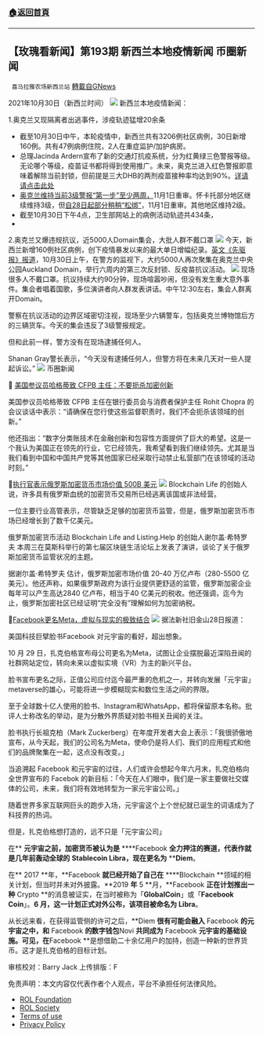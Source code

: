 ###  [:house:返回首頁](https://github.com/ourhimalayas/txt)
---


## 【玫瑰看新闻】第193期 新西兰本地疫情新闻 币圈新闻
` 喜马拉雅农场新西兰站` [轉載自GNews](https://gnews.org/zh-hans/1630404/)

2021年10月30日（新西兰时间）
![](https://assets.gnews.org/wp-content/uploads/2021/10/PHOTO-2021-10-30-19-48-58.jpg)
新西兰本地疫情新闻：

1.奥克兰又现隔离者出逃事件，涉疫轨迹猛增20余条

- 截至10月30日中午，本轮疫情中，新西兰共有3206例社区病例，30日新增160例。共有47例病例住院，2人在重症监护/加护病房。
- 总理Jacinda Ardern宣布了新的交通灯抗疫系统，分为红黄绿三色警报等级。无论哪个等级，疫苗证书都将得到使用推广。未来，奥克兰进入红色警报即意味着解除当前封锁，但前提是三大DHB的两剂疫苗接种率均达到90%。[详请请点击此处](https://www.chineseherald.co.nz/news/new-zealand/protection-framework)
- [奥克兰维持当前3级警报“第一步”至少两周，](https://www.chineseherald.co.nz/news/new-zealand/reveals-alert/)11月1日重审。怀卡托部分地区继续维持3级，但[自28日起部分稍稍“松绑”](https://www.chineseherald.co.nz/news/new-zealand/moh-20211027/)，11月1日重审。其他地区维持2级。
- 截至10月30日下午4点，卫生部网站上的病例活动轨迹共434条，
- 


2.奥克兰又爆违规抗议，近5000人Domain集会，大批人群不戴口罩
![](https://assets.gnews.org/wp-content/uploads/2021/10/图片-1-19.jpg)
今天，新西兰新增160例社区病例，创下疫情暴发以来的最大单日增幅纪录。[英文《先驱报》报道](https://www.nzherald.co.nz/nz/covid-19-delta-outbreak-auckland-domain-lockdown-protest-brian-tamaki-absent-hannah-tamaki-decries-lost-freedoms/Q5KSIPIXSPDAJKKAKBBBP3XPCY/)，10月30日上午，在警方的监视下，大约5000人再次聚集在奥克兰中央公园Auckland Domain，举行六周内的第三次反封锁、反疫苗抗议活动。
![](https://assets.gnews.org/wp-content/uploads/2021/10/图片-2-10.jpg)
现场很多人不戴口罩。抗议持续大约90分钟，现场喧嚣吵闹，但没有发生重大意外事件。集会者唱着国歌，多位演讲者向人群发表讲话。中午12:30左右，集会人群离开Domain。

警察在抗议活动的边界区域密切注视，现场至少六辆警车，包括奥克兰博物馆后方的三辆货车。今天的集会违反了3级警报规定。

但和此前一样，警方没有在现场逮捕任何人。

Shanan Gray警长表示，“今天没有逮捕任何人，但警方将在未来几天对一些人提起诉讼。”
![](https://assets.gnews.org/wp-content/uploads/2021/10/图片-3-6.jpg)
币圈新闻

🌟 [美国参议员哈格蒂致 CFPB 主任：不要扼杀加密创新](https://cointelegraph.com/news/us-senator-hagerty-to-cfpb-director-don-t-stifle-crypto-innovation)

美国参议员哈格蒂致 CFPB 主任在银行委员会与消费者保护主任 Rohit Chopra 的会议谈话中表示：“请确保在您行使这些监督职责时，我们不会扼杀该领域的创新。”

他还指出：“数字分类账技术在金融创新和包容性方面提供了巨大的希望。这是一个我认为美国正在领先的行业，它已经领先，我希望看到我们继续领先。尤其是当我们看到中国和中国共产党等其他国家已经采取行动禁止私营部门在该领域的活动时刻。”

🌟[执行官表示俄罗斯加密货币市场价值 500B 美元](https://cointelegraph.com/news/russian-crypto-market-worth-500b-despite-bad-regulation-says-exec)
![](https://assets.gnews.org/wp-content/uploads/2021/10/图片-4-6.jpg)
Blockchain Life 的创始人说，许多具有俄罗斯血统的加密货币交易所已经逃离该国或非法经营。

一位主要行业高管表示，尽管缺乏足够的加密货币监管，但是，俄罗斯加密货币市场已经增长到了数千亿美元。

俄罗斯加密货币活动 Blockchain Life and Listing.Help 的创始人谢尔盖·希特罗夫 本周三在莫斯科举行的第七届区块链生活论坛上发表了演讲，谈论了关于俄罗斯加密货币监管状况的主题。

据谢尔盖·希特罗夫 估计，俄罗斯加密市场价值 20-40 万亿卢布（280-5500 亿美元）。他还声称，如果俄罗斯政府为该行业提供更舒适的监管，俄罗斯加密企业每年可以产生高达2840 亿卢布，相当于40 亿美元的税收。他还强调，迄今为止，俄罗斯加密社区已经证明“完全没有”理解如何为加密纳税。

🌟[Facebook更名Meta，虚拟与现实的极致结合](https://www.8btc.com/article/6702913)
![](https://assets.gnews.org/wp-content/uploads/2021/10/图片-5-6.jpg)
据法新社旧金山28日报道：

美国科技巨擘脸书Facebook 对元宇宙的看好，超出想象。

10 月 29 日，扎克伯格宣布母公司更名为Meta，试图让企业摆脱最近深陷丑闻的社群网站定位，转向未来以虚拟实境（VR）为主的新兴平台。

脸书宣布更名之际，正值公司应付迄今最严重的危机之一，并转向发展「元宇宙」metaverse的雄心，可能将进一步模糊现实和数位生活之间的界限。

至于全球数十亿人使用的脸书、Instagram和WhatsApp，都将保留原本名称。批评人士称改名的举动，是为分散外界质疑对脸书相关丑闻的关注。

脸书执行长祖克柏（Mark Zuckerberg）在年度开发者大会上表示：「我很骄傲地宣布，从今天起，我们的公司名为Meta，使命仍是将人们、我们的应用程式和他们的品牌聚集在一起，这点没有改变。」

当追溯起 Facebook 和元宇宙的过往，人们或许会想起今年六月末，扎克伯格向全世界宣布的 Facebok 的新目标：「今天在人们眼中，我们是一家主要做社交媒体的公司，未来，我们将有效地转型为一家元宇宙公司。」

随着世界多家互联网巨头的跑步入场，元宇宙这个上个世纪就已诞生的词语成为了科技界的热词。

但是，扎克伯格想打造的，远不只是「元宇宙公司」

在** **元宇宙之前，加密货币被认为是** ****Facebook **全力押注的赛道，代表作就是几年前轰动全球的** ****Stablecoin Libra**，现在更名为** ****Diem**。

在** 2017 **年，**Facebook **就已经开始了自己在** ****Blockchain **领域的相关计划，但当时并未对外披露。**2019 **年** 5 **月，**Facebook **正在计划推出一种** Crypto **的消息被证实，在当时被称为「**GlobalCoin**」或「**Facebook Coin**」。**6 **月，这一计划正式对外公布，该项目被命名为** Libra**。

从长远来看，在获得监管侧的许可之后，**Diem **很有可能会融入** Facebook **的元宇宙之中，和** Facebook **的数字钱包**Novi **共同成为** Facebook **元宇宙的基础设施。可见，在**Facebook **是想借助二十余亿用户的加持，创造一种新的世界货币。这才是扎克伯格的目标计划。





审核校对：Barry Jack
上传排版：F

 

免责声明：本文内容仅代表作者个人观点，平台不承担任何法律风险。

- [ROL Foundation](https://rolfoundation.org/)
- [ROL Society](https://rolsociety.org/)
- [Terms of use](https://gnews.org/terms-of-use-3/)
- [Privacy Policy](https://gnews.org/privacy-policy/)

